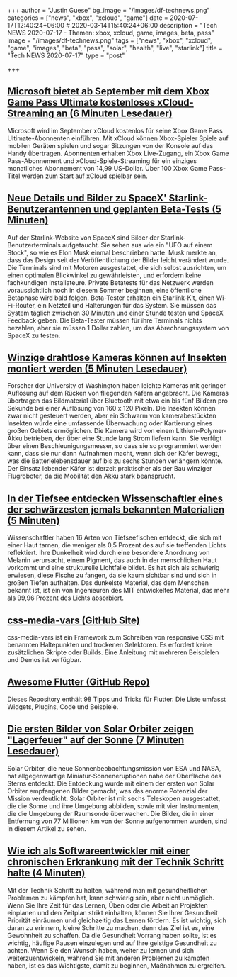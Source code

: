 +++
author = "Justin Guese"
bg_image = "/images/df-technews.png"
categories = ["news", "xbox", "xcloud", "game"]
date = 2020-07-17T12:40:24+06:00 # 2020-03-14T15:40:24+06:00
description = "Tech NEWS 2020-07-17 - Themen: xbox, xcloud, game, images, beta, pass"
image = "/images/df-technews.png"
tags = ["news", "xbox", "xcloud", "game", "images", "beta", "pass", "solar", "health", "live", "starlink"]
title = "Tech NEWS 2020-07-17"
type = "post"

+++

## [Microsoft bietet ab September mit dem Xbox Game Pass Ultimate kostenloses xCloud-Streaming an (6 Minuten Lesedauer)](https://www.theverge.com/2020/7/16/21326797/microsoft-xcloud-launch-xbox-game-pass-ultimate-free?scrolla=5eb6d68b7fedc32c19ef33b4/1/010001735c42a56d-dd4532f1-889a-4bdd-b5c6-df743e620b41-000000/DvSJIqpB8FyneIW-1s6uCjUh9frLauKPe3_v3Po2nM8=150)

 Microsoft wird im September xCloud kostenlos für seine Xbox Game Pass Ultimate-Abonnenten einführen. Mit xCloud können Xbox-Spieler Spiele auf mobilen Geräten spielen und sogar Sitzungen von der Konsole auf das Handy übertragen. Abonnenten erhalten Xbox Live-Zugang, ein Xbox Game Pass-Abonnement und xCloud-Spiele-Streaming für ein einziges monatliches Abonnement von 14,99 US-Dollar. Über 100 Xbox Game Pass-Titel werden zum Start auf xCloud spielbar sein.

## [Neue Details und Bilder zu SpaceX' Starlink-Benutzerantennen und geplanten Beta-Tests (5 Minuten)](https://www.theverge.com/2020/7/15/21325413/spacex-starlink-user-terminals-antennas-internet-satellite-constellation-beta-testing/1/010001735c42a56d-dd4532f1-889a-4bdd-b5c6-df743e620b41-000000/0rTmpSC6vrPHlhgIFiwusqK6hSF5DGe9EeeQBUuZa1U=150)

 Auf der Starlink-Website von SpaceX sind Bilder der Starlink-Benutzerterminals aufgetaucht. Sie sehen aus wie ein "UFO auf einem Stock", so wie es Elon Musk einmal beschrieben hatte. Musk merkte an, dass das Design seit der Veröffentlichung der Bilder leicht verändert wurde. Die Terminals sind mit Motoren ausgestattet, die sich selbst ausrichten, um einen optimalen Blickwinkel zu gewährleisten, und erfordern keine fachkundigen Installateure. Private Betatests für das Netzwerk werden voraussichtlich noch in diesem Sommer beginnen, eine öffentliche Betaphase wird bald folgen. Beta-Tester erhalten ein Starlink-Kit, einen Wi-Fi-Router, ein Netzteil und Halterungen für das System. Sie müssen das System täglich zwischen 30 Minuten und einer Stunde testen und SpaceX Feedback geben. Die Beta-Tester müssen für ihre Terminals nichts bezahlen, aber sie müssen 1 Dollar zahlen, um das Abrechnungssystem von SpaceX zu testen.

## [Winzige drahtlose Kameras können auf Insekten montiert werden (5 Minuten Lesedauer)](https://interestingengineering.com/wireless-tiny-cameras-can-be-mounted-on-insects/1/010001735c42a56d-dd4532f1-889a-4bdd-b5c6-df743e620b41-000000/w4juSZLYyp8eVMid6bbe8FpmQjWbDIIsZevxfotxU1I=150)

 Forscher der University of Washington haben leichte Kameras mit geringer Auflösung auf dem Rücken von fliegenden Käfern angebracht. Die Kameras übertragen das Bildmaterial über Bluetooth mit etwa ein bis fünf Bildern pro Sekunde bei einer Auflösung von 160 x 120 Pixeln. Die Insekten können zwar nicht gesteuert werden, aber ein Schwarm von kamerabestückten Insekten würde eine umfassende Überwachung oder Kartierung eines großen Gebiets ermöglichen. Die Kamera wird von einem Lithium-Polymer-Akku betrieben, der über eine Stunde lang Strom liefern kann. Sie verfügt über einen Beschleunigungsmesser, so dass sie so programmiert werden kann, dass sie nur dann Aufnahmen macht, wenn sich der Käfer bewegt, was die Batterielebensdauer auf bis zu sechs Stunden verlängern könnte. Der Einsatz lebender Käfer ist derzeit praktischer als der Bau winziger Flugroboter, da die Mobilität den Akku stark beansprucht.

## [In der Tiefsee entdecken Wissenschaftler eines der schwärzesten jemals bekannten Materialien (5 Minuten)](https://www.inverse.com/science/ultra-black-fish-discovery/1/010001735c42a56d-dd4532f1-889a-4bdd-b5c6-df743e620b41-000000/IJnh7NZ7wewcveItrV5olHp2IiMBPaGZw4jSvW04r_E=150)

 Wissenschaftler haben 16 Arten von Tiefseefischen entdeckt, die sich mit einer Haut tarnen, die weniger als 0,5 Prozent des auf sie treffenden Lichts reflektiert. Ihre Dunkelheit wird durch eine besondere Anordnung von Melanin verursacht, einem Pigment, das auch in der menschlichen Haut vorkommt und eine strukturelle Lichtfalle bildet. Es hat sich als schwierig erwiesen, diese Fische zu fangen, da sie kaum sichtbar sind und sich in großen Tiefen aufhalten. Das dunkelste Material, das dem Menschen bekannt ist, ist ein von Ingenieuren des MIT entwickeltes Material, das mehr als 99,96 Prozent des Lichts absorbiert.

## [css-media-vars (GitHub Site)](https://propjockey.github.io/css-media-vars//1/010001735c42a56d-dd4532f1-889a-4bdd-b5c6-df743e620b41-000000/NtaEtXz0eyyXMIORmp9ISnBsfW0e21fmPWIZa8C7cqI=150)

 css-media-vars ist ein Framework zum Schreiben von responsive CSS mit benannten Haltepunkten und trockenen Selektoren. Es erfordert keine zusätzlichen Skripte oder Builds. Eine Anleitung mit mehreren Beispielen und Demos ist verfügbar.

## [Awesome Flutter (GitHub Repo)](https://github.com/erluxman/awesomefluttertips/1/010001735c42a56d-dd4532f1-889a-4bdd-b5c6-df743e620b41-000000/JiXpZGtLrXjEhjJJry52YmbqIWAdiAxyeGbJYCZjZV8=150)

 Dieses Repository enthält 98 Tipps und Tricks für Flutter. Die Liste umfasst Widgets, Plugins, Code und Beispiele.

## [Die ersten Bilder von Solar Orbiter zeigen "Lagerfeuer" auf der Sonne (7 Minuten Lesedauer)](https://www.esa.int/Science_Exploration/Space_Science/Solar_Orbiter/Solar_Orbiter_s_first_images_reveal_campfires_on_the_Sun/1/010001735c42a56d-dd4532f1-889a-4bdd-b5c6-df743e620b41-000000/qeNETWrh2V8cv8guDvI1WZi6gS5aFqXbd6nw18_JQDc=150)

 Solar Orbiter, die neue Sonnenbeobachtungsmission von ESA und NASA, hat allgegenwärtige Miniatur-Sonneneruptionen nahe der Oberfläche des Sterns entdeckt. Die Entdeckung wurde mit einem der ersten von Solar Orbiter empfangenen Bilder gemacht, was das enorme Potenzial der Mission verdeutlicht. Solar Orbiter ist mit sechs Teleskopen ausgestattet, die die Sonne und ihre Umgebung abbilden, sowie mit vier Instrumenten, die die Umgebung der Raumsonde überwachen. Die Bilder, die in einer Entfernung von 77 Millionen km von der Sonne aufgenommen wurden, sind in diesem Artikel zu sehen.

## [Wie ich als Softwareentwickler mit einer chronischen Erkrankung mit der Technik Schritt halte (4 Minuten)](https://samy023.bearblog.dev/how-i-keep-up//1/010001735c42a56d-dd4532f1-889a-4bdd-b5c6-df743e620b41-000000/H5eixM6aSXYw2WbzKCkFLec9AwxqFGGJ6x3SXshJay4=150)

 Mit der Technik Schritt zu halten, während man mit gesundheitlichen Problemen zu kämpfen hat, kann schwierig sein, aber nicht unmöglich. Wenn Sie Ihre Zeit für das Lernen, Üben oder die Arbeit an Projekten einplanen und den Zeitplan strikt einhalten, können Sie Ihrer Gesundheit Priorität einräumen und gleichzeitig das Lernen fördern. Es ist wichtig, sich daran zu erinnern, kleine Schritte zu machen, denn das Ziel ist es, eine Gewohnheit zu schaffen. Da die Gesundheit Vorrang haben sollte, ist es wichtig, häufige Pausen einzulegen und auf Ihre geistige Gesundheit zu achten. Wenn Sie den Wunsch haben, weiter zu lernen und sich weiterzuentwickeln, während Sie mit anderen Problemen zu kämpfen haben, ist es das Wichtigste, damit zu beginnen, Maßnahmen zu ergreifen.

